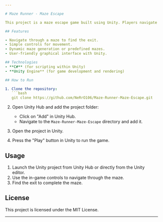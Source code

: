 ```yaml
---

# Maze Runner - Maze Escape

This project is a maze escape game built using Unity. Players navigate through a maze to find the exit, testing their problem-solving skills and spatial awareness.

## Features

- Navigate through a maze to find the exit.
- Simple controls for movement.
- Dynamic maze generation or predefined mazes.
- User-friendly graphical interface with Unity.

## Technologies
- **C#** (for scripting within Unity)
- **Unity Engine** (for game development and rendering)

## How to Run

1. Clone the repository:
   ```bash
   git clone https://github.com/NeRrO106/Maze-Runner-Maze-Escape.git
   ```

2. Open Unity Hub and add the project folder:
   - Click on "Add" in Unity Hub.
   - Navigate to the `Maze-Runner-Maze-Escape` directory and add it.

3. Open the project in Unity.

4. Press the "Play" button in Unity to run the game.

## Usage

1. Launch the Unity project from Unity Hub or directly from the Unity editor.
2. Use the in-game controls to navigate through the maze.
3. Find the exit to complete the maze.

## License

This project is licensed under the MIT License.

---
```

